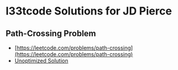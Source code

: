 # l33tcode Solutions for JD Pierce

## Path-Crossing Problem
- [https://leetcode.com/problems/path-crossing](https://leetcode.com/problems/path-crossing)
- [Unoptimized Solution](PathCrossingUnoptimized.md)
